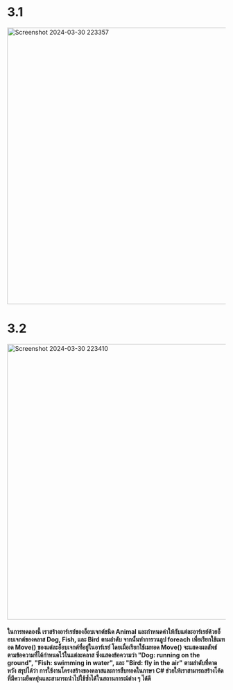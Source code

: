 # 3.1
<img width="638" alt="Screenshot 2024-03-30 223357" src="https://github.com/anndyyzzz/03376836-OOP-2566-Lab-12/assets/144866059/415588ee-0344-4fde-9bc6-6ffcee013b40">

# 3.2
<img width="636" alt="Screenshot 2024-03-30 223410" src="https://github.com/anndyyzzz/03376836-OOP-2566-Lab-12/assets/144866059/5a949450-e258-4fea-9ce6-27705a340863">

#### ในการทดลองนี้ เราสร้างอาร์เรย์ของอ็อบเจกต์ชนิด Animal และกำหนดค่าให้กับแต่ละอาร์เรย์ด้วยอ็อบเจกต์ของคลาส Dog, Fish, และ Bird ตามลำดับ จากนั้นทำการวนลูป foreach เพื่อเรียกใช้เมทอด Move() ของแต่ละอ็อบเจกต์ที่อยู่ในอาร์เรย์ โดยเมื่อเรียกใช้เมทอด Move() จะแสดงผลลัพธ์ตามข้อความที่ได้กำหนดไว้ในแต่ละคลาส ซึ่งแสดงข้อความว่า "Dog: running on the ground", "Fish: swimming in water", และ "Bird: fly in the air" ตามลำดับที่คาดหวัง สรุปได้ว่า การใช้งานโครงสร้างของคลาสและการสืบทอดในภาษา C# ช่วยให้เราสามารถสร้างโค้ดที่มีความยืดหยุ่นและสามารถนำไปใช้ซ้ำได้ในสถานการณ์ต่าง ๆ ได้ดี
